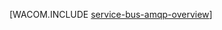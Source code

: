 <properties linkid="develop-java-how-to-guides-service-bus-amqp-overview" urlDisplayName="Service Bus AMQP Overview" pageTitle="Service Bus AMQP overview (Java) - Azure " metaKeywords="" description="Learn about using the Advanced Message Queuing Protocol (AMQP) 1.0 in Azure." metaCanonical="http://www.windowsazure.com/ja-jp/develop/net/how-to-guides/service-bus-amqp-overview/" services="service-bus" documentationCenter="Java" title="" authors="sethm" solutions="" manager="timlt" editor="" />

<tags ms.service="service-bus" ms.workload="tbd" ms.tgt_pltfrm="na" ms.devlang="Java" ms.topic="article" ms.date="01/01/1900" ms.author="sethm" />

[WACOM.INCLUDE [service-bus-amqp-overview](../includes/service-bus-amqp-overview.md)]

  [service-bus-amqp-overview]: ../includes/service-bus-amqp-overview.md
